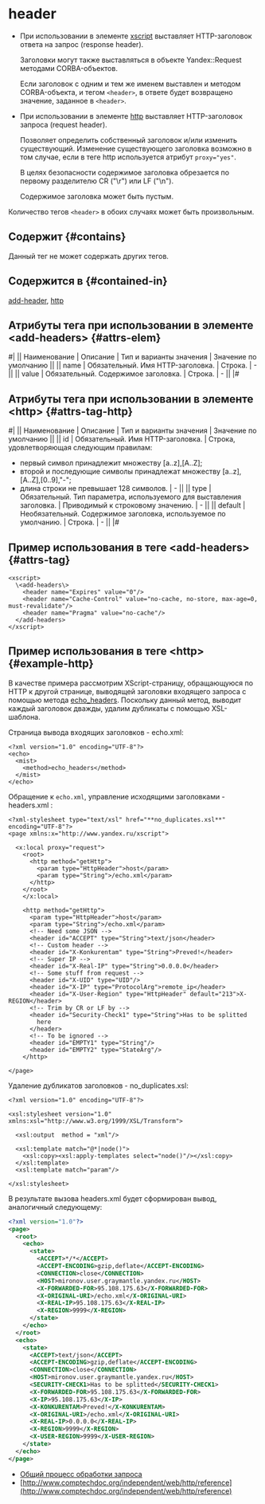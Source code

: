 # header

- При использовании в элементе [xscript](xscript.md) выставляет HTTP-заголовок ответа на запрос (response header).
    
    Заголовки могут также выставляться в объекте Yandex::Request методами CORBA-объектов.
    
    Если заголовок с одним и тем же именем выставлен и методом CORBA-объекта, и тегом `<header>`, в ответе будет возвращено значение, заданное в `<header>`.
    

- При использовании в элементе [http](http.md) выставляет HTTP-заголовок запроса (request header).
    
    Позволяет определить собственный заголовок и/или изменить существующий. Изменение существующего заголовка возможно в том случае, если в теге http используется атрибут `proxy="yes"`.
    
    В целях безопасности содержимое заголовка
 обрезается по первому разделителю CR ("\r") или LF ("\n").
    
    Содержимое заголовка может быть пустым.
    

Количество тегов `<header>` в обоих случаях может быть произвольным.

## Содержит {#contains}

Данный тег не может содержать других тегов.

## Содержится в {#contained-in}

[add-header](add-header.md), [http](http.md)

## Атрибуты тега при использовании в элементе \<add-headers\> {#attrs-elem}

#|
|| Наименование | Описание | Тип и варианты значения | Значение по умолчанию ||
|| name | Обязательный. Имя HTTP-заголовка. | Строка. | - ||
|| value | Обязательный. Содержимое заголовка. | Строка. | - ||
|#

## Атрибуты тега при использовании в элементе \<http\> {#attrs-tag-http}

#|
|| Наименование | Описание | Тип и варианты значения | Значение по умолчанию ||
|| id | Обязательный. Имя HTTP-заголовка. | Строка, удовлетворяющая следующим правилам:

- первый символ принадлежит множеству [a..z],[A..Z];
- второй и последующие символы принадлежат множеству [a..z],[A..Z],[0..9],"-";
- длина строки не превышает 128 символов. | - ||
|| type | Обязательный. Тип параметра, используемого для выставления заголовка. | Приводимый к строковому значению. | - ||
|| default | Необязательный. Содержимое заголовка, используемое по умолчанию. | Строка. | - ||
|#

## Пример использования в теге \<add-headers\> {#attrs-tag}

```
<xscript>
  \<add-headers\>
    <header name="Expires" value="0"/>
    <header name="Cache-Control" value="no-cache, no-store, max-age=0, must-revalidate"/>
    <header name="Pragma" value="no-cache"/>
  </add-headers>
</xscript>
```

## Пример использования в теге \<http\> {#example-http}

В качестве примера рассмотрим XScript-страницу, обращающуюся по HTTP к другой странице, выводящей заголовки входящего запроса с помощью метода [echo_headers](../appendices/block-mist-methods.md#echo_headers). Поскольку данный метод, выводит каждый заголовок дважды, удалим дубликаты с помощью XSL-шаблона.

Страница вывода входящих заголовков - echo.xml:

```
<?xml version="1.0" encoding="UTF-8"?>
<echo>
  <mist>
    <method>echo_headers</method>
  </mist>
</echo>
```

Обращение к `echo.xml`, управление исходящими заголовками -  headers.xml :

```
<?xml-stylesheet type="text/xsl" href="**no_duplicates.xsl**" encoding="UTF-8"?>
<page xmlns:x="http://www.yandex.ru/xscript">

  <x:local proxy="request">
    <root>
      <http method="getHttp">
        <param type="HttpHeader">host</param>
        <param type="String">/echo.xml</param>
      </http>
    </root>
    </x:local>

    <http method="getHttp">
      <param type="HttpHeader">host</param>
      <param type="String">/echo.xml</param>
      <!-- Need some JSON -->
      <header id="ACCEPT" type="String">text/json</header>
      <!-- Custom header -->
      <header id="X-Konkurentam" type="String">Preved!</header>
      <!-- Super IP -->
      <header id="X-Real-IP" type="String">0.0.0.0</header>
      <!-- Some stuff from request -->
      <header id="X-UID" type="UID"/>
      <header id="X-IP" type="ProtocolArg">remote_ip</header>
      <header id="X-User-Region" type="HttpHeader" default="213">X-REGION</header>
      <!-- Trim by CR or LF by -->
      <header id="Security-Check1" type="String">Has to be splitted
        here
      </header> 
      <!-- To be ignored -->
      <header id="EMPTY1" type="String"/>
      <header id="EMPTY2" type="StateArg"/>
    </http>

</page>
```

Удаление дубликатов заголовков - no_duplicates.xsl:

```
<?xml version="1.0" encoding="UTF-8"?>

<xsl:stylesheet version="1.0" xmlns:xsl="http://www.w3.org/1999/XSL/Transform">

  <xsl:output  method = "xml"/>

  <xsl:template match="@*|node()">
    <xsl:copy><xsl:apply-templates select="node()"/></xsl:copy>
  </xsl:template>
  <xsl:template match="param"/>
  
</xsl:stylesheet>
```

В результате вызова headers.xml будет сформирован вывод, аналогичный следующему:

```xml
<?xml version="1.0"?>
<page>
  <root>
    <echo>
      <state>
        <ACCEPT>*/*</ACCEPT>
        <ACCEPT-ENCODING>gzip,deflate</ACCEPT-ENCODING>
        <CONNECTION>close</CONNECTION>
        <HOST>mironov.user.graymantle.yandex.ru</HOST>
        <X-FORWARDED-FOR>95.108.175.63</X-FORWARDED-FOR>
        <X-ORIGINAL-URI>/echo.xml</X-ORIGINAL-URI>
        <X-REAL-IP>95.108.175.63</X-REAL-IP>
        <X-REGION>9999</X-REGION>
      </state>
    </echo>
  </root>
  <echo>
    <state>
      <ACCEPT>text/json</ACCEPT>
      <ACCEPT-ENCODING>gzip,deflate</ACCEPT-ENCODING>
      <CONNECTION>close</CONNECTION>
      <HOST>mironov.user.graymantle.yandex.ru</HOST>
      <SECURITY-CHECK1>Has to be splitted</SECURITY-CHECK1>
      <X-FORWARDED-FOR>95.108.175.63</X-FORWARDED-FOR>
      <X-IP>95.108.175.63</X-IP>
      <X-KONKURENTAM>Preved!</X-KONKURENTAM>
      <X-ORIGINAL-URI>/echo.xml</X-ORIGINAL-URI>
      <X-REAL-IP>0.0.0.0</X-REAL-IP>
      <X-REGION>9999</X-REGION>
      <X-USER-REGION>9999</X-USER-REGION>
    </state>
  </echo>
</page>
```

* [Общий процесс обработки запроса](../concepts/request-handling-ov.md)
* [http://www.comptechdoc.org/independent/web/http/reference](http://www.comptechdoc.org/independent/web/http/reference)